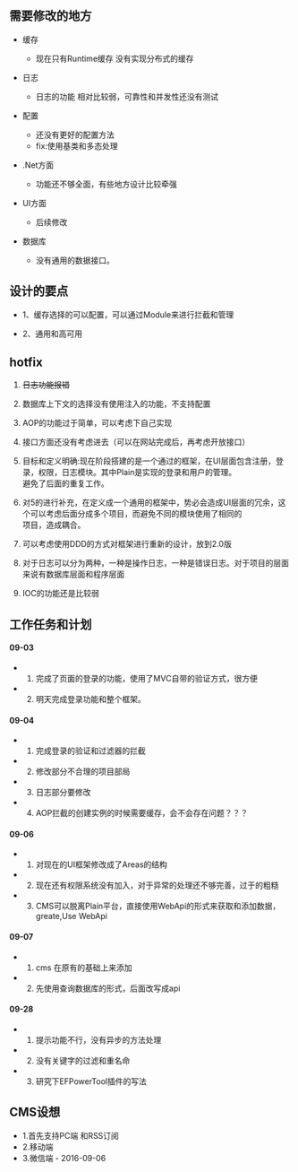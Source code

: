 ## 需要修改的地方 
- 缓存  

   - 现在只有Runtime缓存 没有实现分布式的缓存  

- 日志  

  - 日志的功能 相对比较弱，可靠性和并发性还没有测试   

- 配置  

   - 还没有更好的配置方法
   - fix:使用基类和多态处理

- .Net方面   

   - 功能还不够全面，有些地方设计比较牵强 

- UI方面  

   - 后续修改  

- 数据库    
  - 没有通用的数据接口。

## 设计的要点

- 1、缓存选择的可以配置，可以通过Module来进行拦截和管理  

- 2、通用和高可用


## hotfix 

1. ~~日志功能报错~~  

2.  数据库上下文的选择没有使用注入的功能，不支持配置   

3.  AOP的功能过于简单，可以考虑下自己实现  

4.  接口方面还没有考虑进去（可以在网站完成后，再考虑开放接口） 

5.  目标和定义明确:现在阶段搭建的是一个通过的框架，在UI层面包含注册，登录，权限，日志模块。其中Plain是实现的登录和用户的管理。   
避免了后面的重复工作。  
  
6. 对5的进行补充，在定义成一个通用的框架中，势必会造成UI层面的冗余，这个可以考虑后面分成多个项目，而避免不同的模块使用了相同的  
项目，造成耦合。   
  
7. 可以考虑使用DDD的方式对框架进行重新的设计，放到2.0版   

8. 对于日志可以分为两种，一种是操作日志，一种是错误日志。对于项目的层面来说有数据库层面和程序层面   

9. IOC的功能还是比较弱 


## 工作任务和计划
#### 09-03  

  - 1. 完成了页面的登录的功能，使用了MVC自带的验证方式，很方便  
  - 2. 明天完成登录功能和整个框架。   

#### 09-04  
  - 1. 完成登录的验证和过滤器的拦截   
  - 2. 修改部分不合理的项目部局   
  - 3. 日志部分要修改  
  - 4. AOP拦截的创建实例的时候需要缓存，会不会存在问题？？？   

#### 09-06  
  - 1. 对现在的UI框架修改成了Areas的结构   
  - 2. 现在还有权限系统没有加入，对于异常的处理还不够完善，过于的粗糙   
  - 3. CMS可以脱离Plain平台，直接使用WebApi的形式来获取和添加数据，greate,Use WebApi  

#### 09-07  
  -  1. cms 在原有的基础上来添加  
  -  2. 先使用查询数据库的形式，后面改写成api  
#### 09-28     
  - 1. 提示功能不行，没有异步的方法处理
  - 2. 没有关键字的过滤和重名命 
  - 3. 研究下EFPowerTool插件的写法
## CMS设想   
   - 1.首先支持PC端 和RSS订阅
   - 2.移动端  
   - 3.微信端 - 2016-09-06    